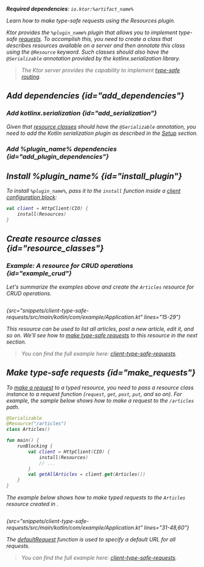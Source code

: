[//]: # (title: Type-safe requests)

<show-structure for="chapter" depth="2"/>

<var name="plugin_name" value="Resources"/>
<var name="artifact_name" value="ktor-client-resources"/>

<tldr>
<p>
<b>Required dependencies</b>: <code>io.ktor:%artifact_name%</code>
</p>
<var name="example_name" value="client-type-safe-requests"/>
<include from="lib.topic" element-id="download_example"/>
</tldr>

<link-summary>
Learn how to make type-safe requests using the Resources plugin.
</link-summary>

Ktor provides the `%plugin_name%` plugin that allows you to implement type-safe [requests](request.md). To accomplish this, you need to create a class that describes resources available on a server and then annotate this class using the `@Resource` keyword. Such classes should also have the `@Serializable` annotation provided by the kotlinx.serialization library.

> The Ktor server provides the capability to implement [type-safe routing](type-safe-routing.md).


## Add dependencies {id="add_dependencies"}

### Add kotlinx.serialization {id="add_serialization"}

Given that [resource classes](#resource_classes) should have the `@Serializable` annotation, you need to add the Kotlin serialization plugin as described in the [Setup](https://github.com/Kotlin/kotlinx.serialization#setup) section.

### Add %plugin_name% dependencies {id="add_plugin_dependencies"}

<include from="lib.topic" element-id="add_ktor_artifact_intro"/>
<include from="lib.topic" element-id="add_ktor_artifact"/>
<include from="lib.topic" element-id="add_ktor_client_artifact_tip"/>


## Install %plugin_name% {id="install_plugin"}

To install `%plugin_name%`, pass it to the `install` function inside a [client configuration block](create-client.md#configure-client):
```kotlin
val client = HttpClient(CIO) {
    install(Resources)
}
```


## Create resource classes {id="resource_classes"}

<include from="type-safe-routing.md" element-id="resource_classes_server"/>


### Example: A resource for CRUD operations {id="example_crud"}

Let's summarize the examples above and create the `Articles` resource for CRUD operations.

```kotlin
```
{src="snippets/client-type-safe-requests/src/main/kotlin/com/example/Application.kt" lines="15-29"}

This resource can be used to list all articles, post a new article, edit it, and so on. We'll see how to [make type-safe requests](#make_requests) to this resource in the next section.

> You can find the full example here: [client-type-safe-requests](https://github.com/ktorio/ktor-documentation/tree/%current-branch%/codeSnippets/snippets/client-type-safe-requests).


## Make type-safe requests {id="make_requests"}

To [make a request](request.md) to a typed resource, you need to pass a resource class instance to a request function (`request`, `get`, `post`, `put`, and so on). For example, the sample below shows how to make a request to the `/articles` path.

```kotlin
@Serializable
@Resource("/articles")
class Articles()

fun main() {
    runBlocking {
        val client = HttpClient(CIO) {
            install(Resources)
            // ...
        }
        val getAllArticles = client.get(Articles())
    }
}
```

The example below shows how to make typed requests to the `Articles` resource created in [](#example_crud). 

```kotlin
```
{src="snippets/client-type-safe-requests/src/main/kotlin/com/example/Application.kt" lines="31-48,60"}

The [defaultRequest](default-request.md) function is used to specify a default URL for all requests.

> You can find the full example here: [client-type-safe-requests](https://github.com/ktorio/ktor-documentation/tree/%current-branch%/codeSnippets/snippets/client-type-safe-requests).

